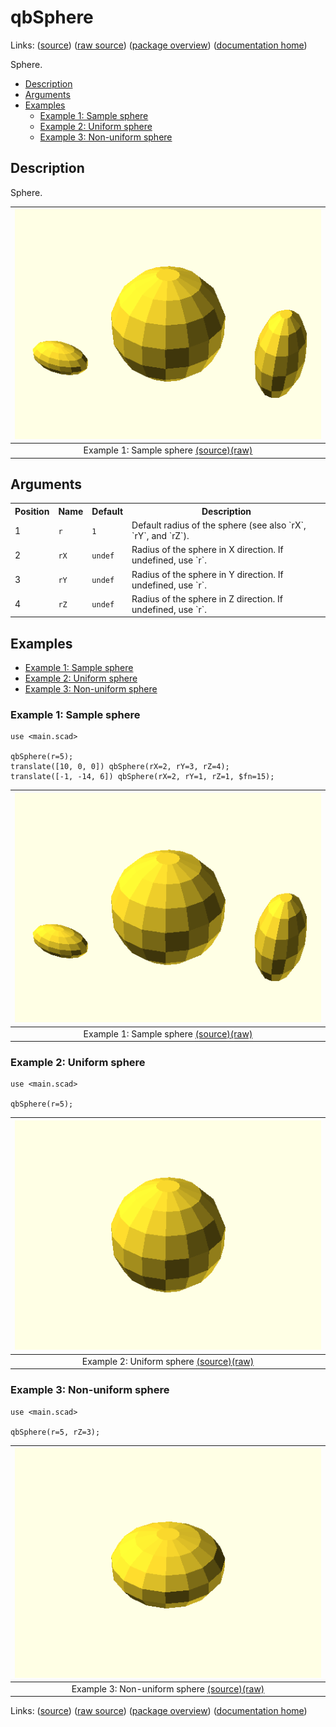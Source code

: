 # qbSphere

Links: ([source](https://github.com/little-blossom/openscad-qbase/blob/master/docs/generated/src/qbSphere.scad)) ([raw source](https://raw.githubusercontent.com/little-blossom/openscad-qbase/master/docs/generated/src/qbSphere.scad)) ([package overview](overview.md)) ([documentation home](../index.md))

Sphere.

* [Description](#description)
* [Arguments](#arguments)
* [Examples](#examples)
  * [Example 1: Sample sphere](#example-1-sample-sphere)
  * [Example 2: Uniform sphere](#example-2-uniform-sphere)
  * [Example 3: Non-uniform sphere](#example-3-non-uniform-sphere)

## Description


Sphere.

| [![summary-example](qbSphere.md-media/summary-example.png "summary-example")](https://github.com/little-blossom/openscad-qbase/blob/master/docs/generated/qbSphere.md-media/summary-example.png) |
| :---: |
|Example 1: Sample sphere [(source)](https://github.com/little-blossom/openscad-qbase/blob/master/docs/generated/qbSphere.md-media/summary-example.scad)[(raw)](https://raw.githubusercontent.com/little-blossom/openscad-qbase/master/docs/generated/qbSphere.md-media/summary-example.scad)|



## Arguments

<table>
<tr><th>Position</th><th>Name</th><th>Default</th><th>Description</th></tr>
<tr><td>1</td><td><code>r</code></td><td><code>1</code></td><td>Default radius of the sphere (see also `rX`, `rY`, and `rZ`).</td></tr>
<tr><td>2</td><td><code>rX</code></td><td><code>undef</code></td><td>Radius of the sphere in X direction. If undefined, use `r`.</td></tr>
<tr><td>3</td><td><code>rY</code></td><td><code>undef</code></td><td>Radius of the sphere in Y direction. If undefined, use `r`.</td></tr>
<tr><td>4</td><td><code>rZ</code></td><td><code>undef</code></td><td>Radius of the sphere in Z direction. If undefined, use `r`.</td></tr>
</table>

## Examples

* [Example 1: Sample sphere](#example-1-sample-sphere)
* [Example 2: Uniform sphere](#example-2-uniform-sphere)
* [Example 3: Non-uniform sphere](#example-3-non-uniform-sphere)

### Example 1: Sample sphere


```openscad
use <main.scad>

qbSphere(r=5);
translate([10, 0, 0]) qbSphere(rX=2, rY=3, rZ=4);
translate([-1, -14, 6]) qbSphere(rX=2, rY=1, rZ=1, $fn=15);
```
| [![summary-example](qbSphere.md-media/summary-example.png "summary-example")](https://github.com/little-blossom/openscad-qbase/blob/master/docs/generated/qbSphere.md-media/summary-example.png) |
| :---: |
|Example 1: Sample sphere [(source)](https://github.com/little-blossom/openscad-qbase/blob/master/docs/generated/qbSphere.md-media/summary-example.scad)[(raw)](https://raw.githubusercontent.com/little-blossom/openscad-qbase/master/docs/generated/qbSphere.md-media/summary-example.scad)|


### Example 2: Uniform sphere


```openscad
use <main.scad>

qbSphere(r=5);
```
| [![openscad-2](qbSphere.md-media/openscad-2.png "openscad-2")](https://github.com/little-blossom/openscad-qbase/blob/master/docs/generated/qbSphere.md-media/openscad-2.png) |
| :---: |
|Example 2: Uniform sphere [(source)](https://github.com/little-blossom/openscad-qbase/blob/master/docs/generated/qbSphere.md-media/openscad-2.scad)[(raw)](https://raw.githubusercontent.com/little-blossom/openscad-qbase/master/docs/generated/qbSphere.md-media/openscad-2.scad)|


### Example 3: Non-uniform sphere


```openscad
use <main.scad>

qbSphere(r=5, rZ=3);
```
| [![openscad-3](qbSphere.md-media/openscad-3.png "openscad-3")](https://github.com/little-blossom/openscad-qbase/blob/master/docs/generated/qbSphere.md-media/openscad-3.png) |
| :---: |
|Example 3: Non-uniform sphere [(source)](https://github.com/little-blossom/openscad-qbase/blob/master/docs/generated/qbSphere.md-media/openscad-3.scad)[(raw)](https://raw.githubusercontent.com/little-blossom/openscad-qbase/master/docs/generated/qbSphere.md-media/openscad-3.scad)|


Links: ([source](https://github.com/little-blossom/openscad-qbase/blob/master/docs/generated/src/qbSphere.scad)) ([raw source](https://raw.githubusercontent.com/little-blossom/openscad-qbase/master/docs/generated/src/qbSphere.scad)) ([package overview](overview.md)) ([documentation home](../index.md))

